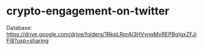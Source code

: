 # crypto-engagement-on-twitter

Database: https://drive.google.com/drive/folders/1RkpLRprAI3HVynqMvREPBgIgxZFJiFl8?usp=sharing
